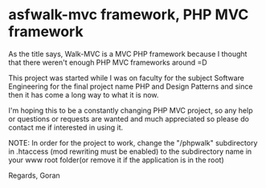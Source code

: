 asfwalk-mvc framework, PHP MVC framework
=======

As the title says, Walk-MVC is a MVC PHP framework because I thought that there weren't enough PHP MVC frameworks around =D

This project was started while I was on faculty for the subject Software Engineering for the final project name PHP and Design Patterns and since then it has come a long way to what it is now.

I'm hoping this to be a constantly changing PHP MVC project, so any help or questions or requests are wanted and much appreciated so please do contact me if interested in using it.

NOTE:
In order for the project to work, change the "/phpwalk" subdirectory in .htaccess (mod rewriting must be enabled) to the subdirectory name in your www root folder(or remove it if the application is in the root)

Regards,
Goran 
